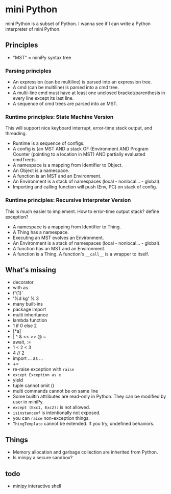 # mini Python
mini Python is a subset of Python. I wanna see if I can write a Python interpreter of mini Python.  

## Principles
- "MST" = miniPy syntax tree

### Parsing principles
- An expression (can be multiline) is parsed into an expression tree.  
- A cmd (can be multiline) is parsed into a cmd tree.  
- A multi-line cmd must have at least one unclosed bracket/parenthesis in every line except its last line.  
- A sequence of cmd trees are parsed into an MST.  

### Runtime principles: State Machine Version
This will support nice keyboard interrupt, error-time stack output, and threading. 
- Runtime is a sequence of configs. 
- A config is (an MST AND a stack OF (Environment AND Program Counter (pointing to a location in MST) AND partially evaluated cmdTree)s.  
- A namespace is a mapping from Identifier to Object. 
- An Object is a namespace.  
- A function is an MST and an Environment.  
- An Environment is a stack of namespaces (local - nonlocal... - global). 
- Importing and calling function will push (Env, PC) on stack of config. 

### Runtime principles: Recursive Interpreter Version
This is much easier to implement. 
How to error-time output stack? define exception? 
- A namespace is a mapping from Identifier to Thing. 
- A Thing has a namespace.  
- Executing an MST evolves an Environment. 
- An Environment is a stack of namespaces (local - nonlocal... - global). 
- A function has an MST and an Environment.  
- A function is a Thing. A function's `__call__` is a wrapper to itself. 

## What's missing
- decorator
- with as
- f'{1}'
- '%d kg' % 3
- many built-ins
- package import
- multi inheritance
- lambda function
- 1 if 0 else 2
- [*a]
- | ^ & << >> @ ~
- await, :=
- 1 < 2 < 3
- 4 // 2
- import ... as ...
- +=
- re-raise exception with `raise`
- `except Exception as e`
- yield
- tuple cannot omit ()
- multi commands cannot be on same line
- Some builtin attributes are read-only in Python. They can be modified by user in miniPy. 
- `except (Exc1, Exc2):` is not allowed. 
- `isinstanceof` is intentionally not exposed. 
- you can `raise` non-exception things. 
- `ThingTemplate` cannot be extended. If you try, undefined behaviors. 

## Things
- Memory allocation and garbage collection are inherited from Python. 
- Is minipy a secure sandbox? 

## todo
- minipy interactive shell
